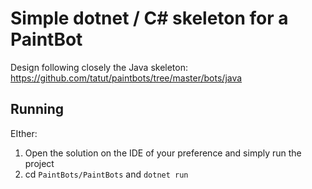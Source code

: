 # Simple dotnet / C# skeleton for a PaintBot

Design following closely the Java skeleton: https://github.com/tatut/paintbots/tree/master/bots/java

## Running

EIther:

1. Open the solution on the IDE of your preference and simply run the project
2. cd `PaintBots/PaintBots` and `dotnet run`
